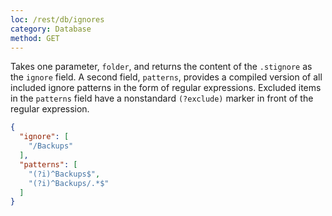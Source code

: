 ```yaml
---
loc: /rest/db/ignores
category: Database
method: GET
---
```


Takes one parameter, `folder`, and returns the content of the `.stignore` as the `ignore` field. A second field, `patterns`, provides a compiled version of all included ignore patterns in the form of regular expressions. Excluded items in the `patterns` field have a nonstandard `(?exclude)` marker in front of the regular expression.

```json
{
  "ignore": [
    "/Backups"
  ],
  "patterns": [
    "(?i)^Backups$",
    "(?i)^Backups/.*$"
  ]
}
```
